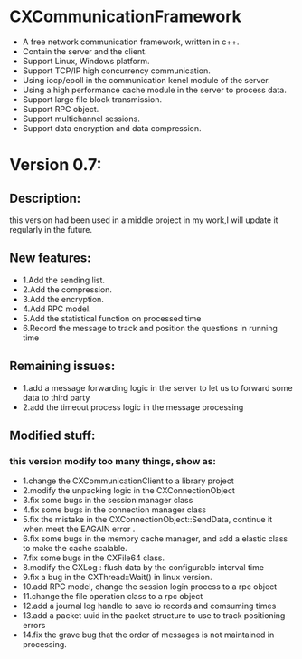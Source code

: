 # CXCommunicationFramework
* A free network communication framework, written in c++.
* Contain the server and the client.
* Support Linux, Windows platform.
* Support TCP/IP high concurrency communication.
* Using iocp/epoll in the communication kenel module of the server.
* Using a high performance cache module in the server to process data. 
* Support large file block transmission.
* Support RPC object.
* Support multichannel sessions.
* Support data encryption and data compression.


# Version 0.7:
## Description:
   this version had been used in a middle project in my work,I will update it regularly in the future.

## New features:
*  1.Add the sending list.
*  2.Add the compression.
*  3.Add the encryption.
*  4.Add RPC model.
*  5.Add the statistical function on processed time
*  6.Record the message to track and position the questions in running time
   
## Remaining issues:
*    1.add a message forwarding logic in the server to let us to forward some data to third party
*    2.add the timeout process logic in the message processing
   
## Modified stuff: 
### this version modify too many things, show as:  
*  1.change the CXCommunicationClient to a library project
*  2.modify the unpacking logic in the CXConnectionObject
*  3.fix some bugs in the session manager class
*  4.fix some bugs in the connection manager class
*  5.fix the mistake in the CXConnectionObject::SendData, continue it when meet the EAGAIN error .
*  6.fix some bugs in the memory cache manager, and add a elastic class to make the cache scalable.
*  7.fix some bugs in the CXFile64 class.
*  8.modify the CXLog : flush data by the configurable interval time
*  9.fix a bug in the CXThread::Wait() in linux version.
*  10.add RPC model, change the session login process to a rpc object
*  11.change the file operation class to a rpc object
*  12.add a journal log handle to save io records and comsuming times
*  13.add a packet uuid in the packet structure to use to track positioning errors
*  14.fix the grave bug that the order of messages is not maintained in processing.
